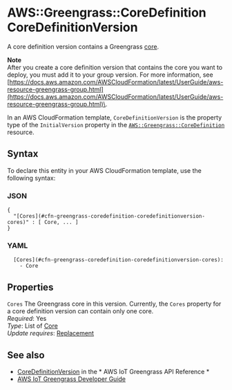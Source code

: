 # AWS::Greengrass::CoreDefinition CoreDefinitionVersion<a name="aws-properties-greengrass-coredefinition-coredefinitionversion"></a>

<a name="aws-properties-greengrass-coredefinition-coredefinitionversion-description"></a> A core definition version contains a Greengrass [core](https://docs.aws.amazon.com/AWSCloudFormation/latest/UserGuide/aws-properties-greengrass-coredefinition-core.html)\.

**Note**  
After you create a core definition version that contains the core you want to deploy, you must add it to your group version\. For more information, see [https://docs.aws.amazon.com/AWSCloudFormation/latest/UserGuide/aws-resource-greengrass-group.html](https://docs.aws.amazon.com/AWSCloudFormation/latest/UserGuide/aws-resource-greengrass-group.html)\.

<a name="aws-properties-greengrass-coredefinition-coredefinitionversion-inheritance"></a> In an AWS CloudFormation template, `CoreDefinitionVersion` is the property type of the `InitialVersion` property in the [ `AWS::Greengrass::CoreDefinition` ](https://docs.aws.amazon.com/AWSCloudFormation/latest/UserGuide/aws-resource-greengrass-coredefinition.html) resource\.

## Syntax<a name="aws-properties-greengrass-coredefinition-coredefinitionversion-syntax"></a>

To declare this entity in your AWS CloudFormation template, use the following syntax:

### JSON<a name="aws-properties-greengrass-coredefinition-coredefinitionversion-syntax.json"></a>

```
{
  "[Cores](#cfn-greengrass-coredefinition-coredefinitionversion-cores)" : [ Core, ... ]
}
```

### YAML<a name="aws-properties-greengrass-coredefinition-coredefinitionversion-syntax.yaml"></a>

```
  [Cores](#cfn-greengrass-coredefinition-coredefinitionversion-cores): 
    - Core
```

## Properties<a name="aws-properties-greengrass-coredefinition-coredefinitionversion-properties"></a>

`Cores`  <a name="cfn-greengrass-coredefinition-coredefinitionversion-cores"></a>
The Greengrass core in this version\. Currently, the `Cores` property for a core definition version can contain only one core\.  
*Required*: Yes  
*Type*: List of [Core](aws-properties-greengrass-coredefinition-core.md)  
*Update requires*: [Replacement](https://docs.aws.amazon.com/AWSCloudFormation/latest/UserGuide/using-cfn-updating-stacks-update-behaviors.html#update-replacement)

## See also<a name="aws-properties-greengrass-coredefinition-coredefinitionversion--seealso"></a>
+  [CoreDefinitionVersion](https://docs.aws.amazon.com/greengrass/latest/apireference/definitions-coredefinitionversion.html) in the * AWS IoT Greengrass API Reference * 
+  [AWS IoT Greengrass Developer Guide](https://docs.aws.amazon.com/greengrass/latest/developerguide/) 